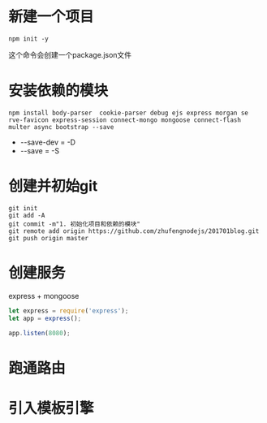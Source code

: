 # 新建一个项目
```
npm init -y
```
这个命令会创建一个package.json文件

# 安装依赖的模块
```
npm install body-parser  cookie-parser debug ejs express morgan se
rve-favicon express-session connect-mongo mongoose connect-flash multer async bootstrap --save
```
- --save-dev =  -D
- --save = -S

# 创建并初始git
```
git init
git add -A
git commit -m"1. 初始化项目和依赖的模块"
git remote add origin https://github.com/zhufengnodejs/201701blog.git
git push origin master
```

# 创建服务
express + mongoose
```javascript
let express = require('express');
let app = express();

app.listen(8080);
```

# 跑通路由

# 引入模板引擎

